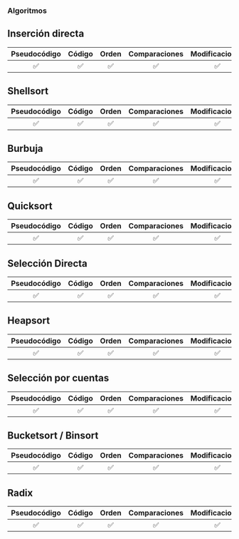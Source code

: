 ### Algoritmos

## Inserción directa
|Pseudocódigo|Código|Orden|Comparaciones|Modificaciones|Comentarios|
|:----------:|:----:|:---:|:-----------:|:------------:|:---------:|
|     ✅      |  ✅   |  ✅  |      ✅      |      ✅       |     ✅     |

## Shellsort
|Pseudocódigo|Código|Orden|Comparaciones|Modificaciones|Comentarios|
|:----------:|:----:|:---:|:-----------:|:------------:|:---------:|
|     ✅      |  ✅   |  ✅  |      ✅      |      ✅       |     ✅     |

## Burbuja
|Pseudocódigo|Código|Orden|Comparaciones|Modificaciones|Comentarios|
|:----------:|:----:|:---:|:-----------:|:------------:|:---------:|
|     ✅      |  ✅   |  ✅  |      ✅      |      ✅       |     ✅     |

## Quicksort
|Pseudocódigo|Código|Orden|Comparaciones|Modificaciones|Comentarios|
|:----------:|:----:|:---:|:-----------:|:------------:|:---------:|
|     ✅      |  ✅   |  ✅  |      ✅      |      ✅       |     ✅     |

## Selección Directa
|Pseudocódigo|Código|Orden|Comparaciones|Modificaciones|Comentarios|
|:----------:|:----:|:---:|:-----------:|:------------:|:---------:|
|     ✅      |  ✅   |  ✅  |      ✅      |      ✅       |     ✅     |

## Heapsort
|Pseudocódigo|Código|Orden|Comparaciones|Modificaciones|Comentarios|
|:----------:|:----:|:---:|:-----------:|:------------:|:---------:|
|     ✅      |  ✅   |  ✅  |      ✅      |      ✅       |     ✅     |

## Selección por cuentas
|Pseudocódigo|Código|Orden|Comparaciones|Modificaciones|Comentarios|
|:----------:|:----:|:---:|:-----------:|:------------:|:---------:|
|     ✅      |  ✅   |  ✅  |      ✅      |      ✅       |     ✅     |

## Bucketsort / Binsort
|Pseudocódigo|Código|Orden|Comparaciones|Modificaciones|Comentarios|
|:----------:|:----:|:---:|:-----------:|:------------:|:---------:|
|     ✅      |  ✅   |  ✅  |      ✅      |      ✅       |     ✅     |

## Radix
|Pseudocódigo|Código|Orden|Comparaciones|Modificaciones|Comentarios|
|:----------:|:----:|:---:|:-----------:|:------------:|:---------:|
|     ✅      |  ✅   |  ✅  |      ✅      |      ✅       |     ✅     |

